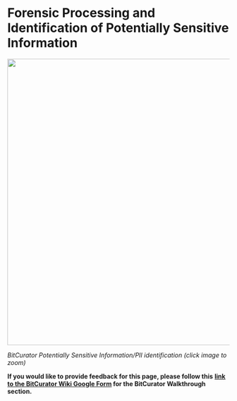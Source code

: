 # **Forensic Processing and Identification of Potentially Sensitive Information**

<img src="./media/image1.png" style="width:6.5in;height:6.76389in" />

*BitCurator Potentially Sensitive Information/PII identification (click
image to zoom)*

**If you would like to provide feedback for this page, please follow
this** **[<u>link to the BitCurator Wiki Google
Form</u>](https://docs.google.com/forms/d/e/1FAIpQLSfbGxcijN4d7OXzhZrKUoKBYrP3UV4X7XfVBf2DxHn-LBF8kQ/viewform?usp=sf_link)
for the BitCurator Walkthrough section.**
